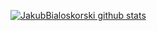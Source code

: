 [![JakubBialoskorski github stats](https://github-readme-stats.vercel.app/api?username=JakubBialoskorski&count_private=true&hide=contribs&show_icons=true)](https://github.com/JakubBialoskorski/github-readme-stats)
